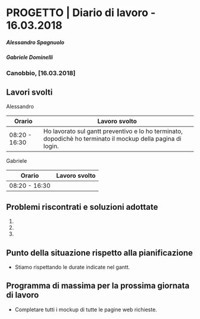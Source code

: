 # PROGETTO | Diario di lavoro - 16.03.2018
##### Alessandro Spagnuolo
##### Gabriele Dominelli
### Canobbio, [16.03.2018]

## Lavori svolti
Alessandro

|Orario        |Lavoro svolto                 |
|--------------|------------------------------|
|08:20 - 16:30 |Ho lavorato sul gantt preventivo e lo ho terminato, dopodichè ho terminato il mockup della pagina di login.|                 


Gabriele

|Orario        |Lavoro svolto                 |
|--------------|------------------------------|
|08:20 - 16:30 ||


##  Problemi riscontrati e soluzioni adottate
1.
2.
3.
##  Punto della situazione rispetto alla pianificazione
- Stiamo rispettando le durate indicate nel gantt.

## Programma di massima per la prossima giornata di lavoro
- Completare tutti i mockup di tutte le pagine web richieste.

